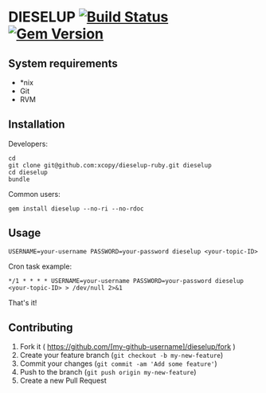 DIESELUP [![Build Status](https://travis-ci.org/xcopy/dieselup-ruby.svg?branch=master)](https://travis-ci.org/xcopy/dieselup-ruby) [![Gem Version](https://badge.fury.io/rb/dieselup.svg)](https://badge.fury.io/rb/dieselup)
========

System requirements
-------------------

* *nix
* Git
* RVM

Installation
------------

Developers:

```shell
cd
git clone git@github.com:xcopy/dieselup-ruby.git dieselup
cd dieselup
bundle
```

Common users:

```shell
gem install dieselup --no-ri --no-rdoc
```

Usage
-----

```shell
USERNAME=your-username PASSWORD=your-password dieselup <your-topic-ID>
```

Cron task example:

```shell
*/1 * * * * USERNAME=your-username PASSWORD=your-password dieselup <your-topic-ID> > /dev/null 2>&1
```

That's it!

Contributing
------------

1. Fork it ( https://github.com/[my-github-username]/dieselup/fork )
2. Create your feature branch (`git checkout -b my-new-feature`)
3. Commit your changes (`git commit -am 'Add some feature'`)
4. Push to the branch (`git push origin my-new-feature`)
5. Create a new Pull Request
